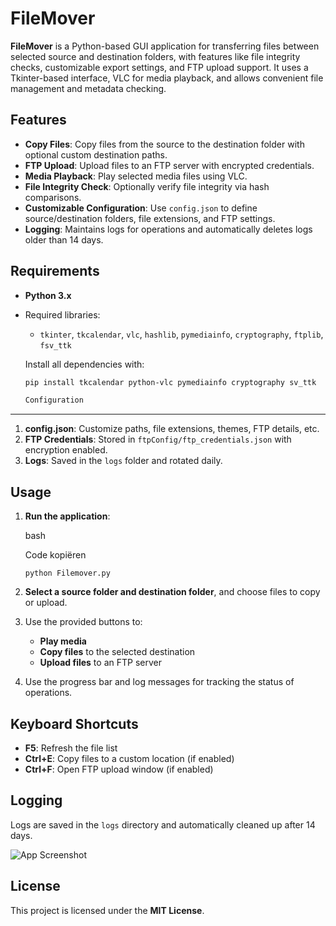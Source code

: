 # FileMover

**FileMover** is a Python-based GUI application for transferring files between selected source and destination folders, with features like file integrity checks, customizable export settings, and FTP upload support. It uses a Tkinter-based interface, VLC for media playback, and allows convenient file management and metadata checking.

## Features
- **Copy Files**: Copy files from the source to the destination folder with optional custom destination paths.
- **FTP Upload**: Upload files to an FTP server with encrypted credentials.
- **Media Playback**: Play selected media files using VLC.
- **File Integrity Check**: Optionally verify file integrity via hash comparisons.
- **Customizable Configuration**: Use `config.json` to define source/destination folders, file extensions, and FTP settings.
- **Logging**: Maintains logs for operations and automatically deletes logs older than 14 days.

## Requirements
- **Python 3.x**
- Required libraries:
  - `tkinter`, `tkcalendar`, `vlc`, `hashlib`, `pymediainfo`, `cryptography`, `ftplib`, `fsv_ttk`
  
  Install all dependencies with:
  ```bash
  pip install tkcalendar python-vlc pymediainfo cryptography sv_ttk

  Configuration
-------------

1.  **config.json**: Customize paths, file extensions, themes, FTP details, etc.
2.  **FTP Credentials**: Stored in `ftpConfig/ftp_credentials.json` with encryption enabled.
3.  **Logs**: Saved in the `logs` folder and rotated daily.

Usage
-----

1.  **Run the application**:

    bash

    Code kopiëren

    `python Filemover.py`

2.  **Select a source folder and destination folder**, and choose files to copy or upload.

3.  Use the provided buttons to:

    -   **Play media**
    -   **Copy files** to the selected destination
    -   **Upload files** to an FTP server
4.  Use the progress bar and log messages for tracking the status of operations.

Keyboard Shortcuts
------------------

-   **F5**: Refresh the file list
-   **Ctrl+E**: Copy files to a custom location (if enabled)
-   **Ctrl+F**: Open FTP upload window (if enabled)

Logging
-------

Logs are saved in the `logs` directory and automatically cleaned up after 14 days.

![App Screenshot](https://github.com/Wiljan-Hobbelink/Filemover/blob/main/Assets/screenshot.jpg)

License
-------

This project is licensed under the **MIT License**.
